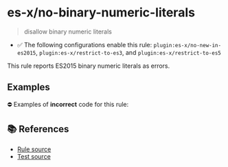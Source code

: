 # es-x/no-binary-numeric-literals
> disallow binary numeric literals

- ✅ The following configurations enable this rule: `plugin:es-x/no-new-in-es2015`, `plugin:es-x/restrict-to-es3`, and `plugin:es-x/restrict-to-es5`

This rule reports ES2015 binary numeric literals as errors.

## Examples

⛔ Examples of **incorrect** code for this rule:

<eslint-playground type="bad" code="/*eslint es-x/no-binary-numeric-literals: error */
let a = 0b1010
" />

## 📚 References

- [Rule source](https://github.com/ota-meshi/eslint-plugin-es-x/blob/v4.1.0/lib/rules/no-binary-numeric-literals.js)
- [Test source](https://github.com/ota-meshi/eslint-plugin-es-x/blob/v4.1.0/tests/lib/rules/no-binary-numeric-literals.js)
